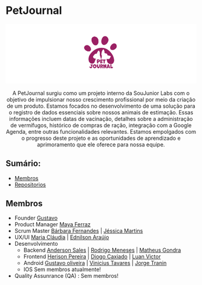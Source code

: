# PetJournal 
![Details web](https://github.com/PetJournal/.github/raw/main/profile/logo-petjournal.png)

<p align="center">A PetJournal surgiu como um projeto interno da SouJunior Labs com o objetivo de impulsionar nosso crescimento profissional por meio da criação de um produto. Estamos focados no desenvolvimento de uma solução para o registro de dados essenciais sobre nossos animais de estimação. Essas informações incluem datas de vacinação, detalhes sobre a administração de vermífugos, histórico de compras de ração, integração com a Google Agenda, entre outras funcionalidades relevantes. Estamos empolgados com o progresso deste projeto e as oportunidades de aprendizado e aprimoramento que ele oferece para nossa equipe.</p>


## Sumário: 
 - [Membros](#membros)
 - [Repositorios](https://github.com/orgs/PetJournal/repositories)

## Membros
- Founder [Gustavo](https://www.linkedin.com/in/gusoliveira21/)
- Product Manager [Maya Ferraz](www.linkedin.com/in/mayaferraz)
- Scrum Master  [Bárbara Fernandes](www.linkedin.com.br/in/febarbarasouza) | [Jéssica Martins](https://www.linkedin.com/in/j%C3%A9ssica-maria-silva-martins-354656134/)
- UX/UI [Maria Cláudia](https://www.linkedin.com/in/mariaclaudiabraga/) | [Ednilson Araújo](https://www.linkedin.com/in/ednilsonaraujo/)
- Desenvolvimento 
   - Backend [Anderson Sales](https://www.linkedin.com/in/joseandersonsales/) | [Rodrigo Meneses](https://www.linkedin.com/in/rodrigofmeneses/) | [Matheus Gondra](https://www.linkedin.com/in/matheus-gondra-a187a81a3/)
   - Frontend [Herison Pereira](https://www.linkedin.com/in/herison/) | [Diogo Caxiado](https://www.linkedin.com/in/diogocaxiado/) | [Luan Victor](https://www.linkedin.com/in/lvictordutra/)
   - Android [Gustavo oliveira](https://www.linkedin.com/in/gusoliveira21/) | [Vinicius Tavares](https://www.linkedin.com/in/vinicius-santos-b217b5168/) | [Jorge Tranin](https://www.linkedin.com/in/antonio-jorge-garcia-tranin-1566b91a2/)
   - IOS Sem membros atualmente!
- Quality Assunrance (QA) : Sem membros!
